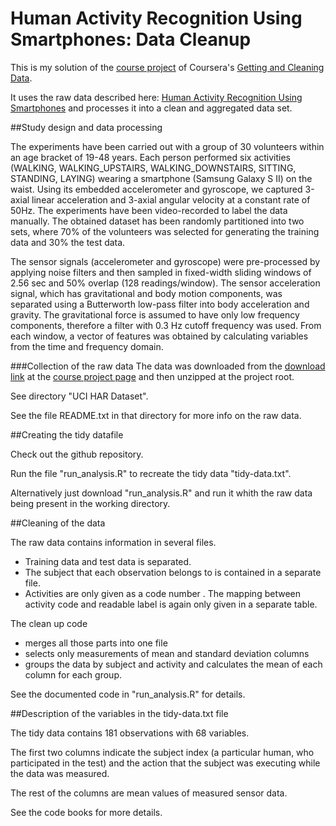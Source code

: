 
# Human Activity Recognition Using Smartphones: Data Cleanup
This is my solution of the
[course project](https://class.coursera.org/getdata-013/human_grading/view/courses/973500/assessments/3/submissions)
of Coursera's [Getting and Cleaning Data](https://www.coursera.org/course/getdata).

It uses the raw data described here:
[Human Activity Recognition Using Smartphones](http://archive.ics.uci.edu/ml/datasets/Human+Activity+Recognition+Using+Smartphones)
and processes it into a clean and aggregated data set.

##Study design and data processing

The experiments have been carried out with a group of 30 volunteers within an age bracket of 19-48 years.
Each person performed six activities (WALKING, WALKING_UPSTAIRS, WALKING_DOWNSTAIRS, SITTING, STANDING, LAYING) wearing 
a smartphone (Samsung Galaxy S II) on the waist. Using its embedded accelerometer and gyroscope, we captured 3-axial 
linear acceleration and 3-axial angular velocity at a constant rate of 50Hz. The experiments have been video-recorded to
label the data manually. The obtained dataset has been randomly partitioned into two sets, where 70% of the volunteers
was selected for generating the training data and 30% the test data. 

The sensor signals (accelerometer and gyroscope) were pre-processed by applying noise filters and then sampled in
fixed-width sliding windows of 2.56 sec and 50% overlap (128 readings/window). The sensor acceleration signal, which
has gravitational and body motion components, was separated using a Butterworth low-pass filter into body acceleration
and gravity. The gravitational force is assumed to have only low frequency components, therefore a filter with 
0.3 Hz cutoff frequency was used. From each window, a vector of features was obtained by calculating variables from the
time and frequency domain. 

###Collection of the raw data
The data was downloaded from the
 [download link](https://d396qusza40orc.cloudfront.net/getdata%2Fprojectfiles%2FUCI%20HAR%20Dataset.zip)
at the 
 [course project page](https://class.coursera.org/getdata-013/human_grading/view/courses/973500/assessments/3/submissions)
and then unzipped at the project root.

See directory "UCI HAR Dataset". 

See the file README.txt in that directory for more info on the raw data.
 
##Creating the tidy datafile
 
Check out the github repository.

Run the file "run_analysis.R" to recreate the tidy data "tidy-data.txt".

Alternatively just download "run_analysis.R" and run it whith the raw data being present in the working directory.
 
##Cleaning of the data

The raw data contains information in several files.

* Training data and test data is separated.
* The subject that each observation belongs to is contained in a separate file.
* Activities are only given as a code number . The mapping between activity code and readable label is again only
  given in a separate table.

The clean up code

* merges all those parts into one file
* selects only measurements of mean and standard deviation columns
* groups the data by subject and activity and calculates the mean of each column for each group.

See the documented code in "run_analysis.R" for details.
 
##Description of the variables in the tidy-data.txt file

The tidy data contains 181 observations with 68 variables.

The first two columns indicate the subject index (a particular human, who participated in the test) and the action
that the subject was executing while the data was measured.

The rest of the columns are mean values of measured sensor data.

See the code books for more details.